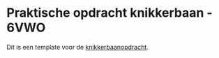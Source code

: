 # Praktische opdracht knikkerbaan - 6VWO

Dit is een template voor de [knikkerbaanopdracht](https://informatica.emmauscollege.nl/opdrachten/knikkerbaan/).

